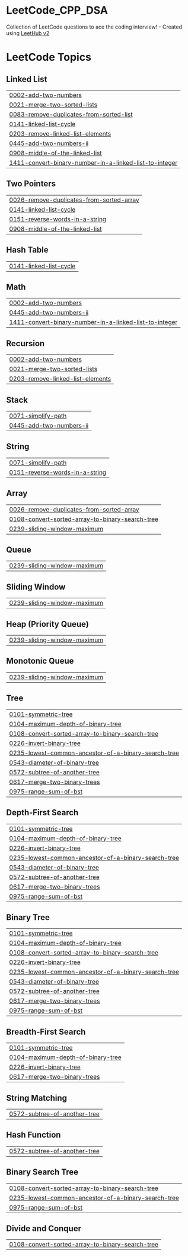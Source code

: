 # LeetCode_CPP_DSA
Collection of LeetCode questions to ace the coding interview! - Created using [LeetHub v2](https://github.com/arunbhardwaj/LeetHub-2.0)

<!---LeetCode Topics Start-->
# LeetCode Topics
## Linked List
|  |
| ------- |
| [0002-add-two-numbers](https://github.com/suraj0709/LeetCode_CPP_DSA/tree/master/0002-add-two-numbers) |
| [0021-merge-two-sorted-lists](https://github.com/suraj0709/LeetCode_CPP_DSA/tree/master/0021-merge-two-sorted-lists) |
| [0083-remove-duplicates-from-sorted-list](https://github.com/suraj0709/LeetCode_CPP_DSA/tree/master/0083-remove-duplicates-from-sorted-list) |
| [0141-linked-list-cycle](https://github.com/suraj0709/LeetCode_CPP_DSA/tree/master/0141-linked-list-cycle) |
| [0203-remove-linked-list-elements](https://github.com/suraj0709/LeetCode_CPP_DSA/tree/master/0203-remove-linked-list-elements) |
| [0445-add-two-numbers-ii](https://github.com/suraj0709/LeetCode_CPP_DSA/tree/master/0445-add-two-numbers-ii) |
| [0908-middle-of-the-linked-list](https://github.com/suraj0709/LeetCode_CPP_DSA/tree/master/0908-middle-of-the-linked-list) |
| [1411-convert-binary-number-in-a-linked-list-to-integer](https://github.com/suraj0709/LeetCode_CPP_DSA/tree/master/1411-convert-binary-number-in-a-linked-list-to-integer) |
## Two Pointers
|  |
| ------- |
| [0026-remove-duplicates-from-sorted-array](https://github.com/suraj0709/LeetCode_CPP_DSA/tree/master/0026-remove-duplicates-from-sorted-array) |
| [0141-linked-list-cycle](https://github.com/suraj0709/LeetCode_CPP_DSA/tree/master/0141-linked-list-cycle) |
| [0151-reverse-words-in-a-string](https://github.com/suraj0709/LeetCode_CPP_DSA/tree/master/0151-reverse-words-in-a-string) |
| [0908-middle-of-the-linked-list](https://github.com/suraj0709/LeetCode_CPP_DSA/tree/master/0908-middle-of-the-linked-list) |
## Hash Table
|  |
| ------- |
| [0141-linked-list-cycle](https://github.com/suraj0709/LeetCode_CPP_DSA/tree/master/0141-linked-list-cycle) |
## Math
|  |
| ------- |
| [0002-add-two-numbers](https://github.com/suraj0709/LeetCode_CPP_DSA/tree/master/0002-add-two-numbers) |
| [0445-add-two-numbers-ii](https://github.com/suraj0709/LeetCode_CPP_DSA/tree/master/0445-add-two-numbers-ii) |
| [1411-convert-binary-number-in-a-linked-list-to-integer](https://github.com/suraj0709/LeetCode_CPP_DSA/tree/master/1411-convert-binary-number-in-a-linked-list-to-integer) |
## Recursion
|  |
| ------- |
| [0002-add-two-numbers](https://github.com/suraj0709/LeetCode_CPP_DSA/tree/master/0002-add-two-numbers) |
| [0021-merge-two-sorted-lists](https://github.com/suraj0709/LeetCode_CPP_DSA/tree/master/0021-merge-two-sorted-lists) |
| [0203-remove-linked-list-elements](https://github.com/suraj0709/LeetCode_CPP_DSA/tree/master/0203-remove-linked-list-elements) |
## Stack
|  |
| ------- |
| [0071-simplify-path](https://github.com/suraj0709/LeetCode_CPP_DSA/tree/master/0071-simplify-path) |
| [0445-add-two-numbers-ii](https://github.com/suraj0709/LeetCode_CPP_DSA/tree/master/0445-add-two-numbers-ii) |
## String
|  |
| ------- |
| [0071-simplify-path](https://github.com/suraj0709/LeetCode_CPP_DSA/tree/master/0071-simplify-path) |
| [0151-reverse-words-in-a-string](https://github.com/suraj0709/LeetCode_CPP_DSA/tree/master/0151-reverse-words-in-a-string) |
## Array
|  |
| ------- |
| [0026-remove-duplicates-from-sorted-array](https://github.com/suraj0709/LeetCode_CPP_DSA/tree/master/0026-remove-duplicates-from-sorted-array) |
| [0108-convert-sorted-array-to-binary-search-tree](https://github.com/suraj0709/LeetCode_CPP_DSA/tree/master/0108-convert-sorted-array-to-binary-search-tree) |
| [0239-sliding-window-maximum](https://github.com/suraj0709/LeetCode_CPP_DSA/tree/master/0239-sliding-window-maximum) |
## Queue
|  |
| ------- |
| [0239-sliding-window-maximum](https://github.com/suraj0709/LeetCode_CPP_DSA/tree/master/0239-sliding-window-maximum) |
## Sliding Window
|  |
| ------- |
| [0239-sliding-window-maximum](https://github.com/suraj0709/LeetCode_CPP_DSA/tree/master/0239-sliding-window-maximum) |
## Heap (Priority Queue)
|  |
| ------- |
| [0239-sliding-window-maximum](https://github.com/suraj0709/LeetCode_CPP_DSA/tree/master/0239-sliding-window-maximum) |
## Monotonic Queue
|  |
| ------- |
| [0239-sliding-window-maximum](https://github.com/suraj0709/LeetCode_CPP_DSA/tree/master/0239-sliding-window-maximum) |
## Tree
|  |
| ------- |
| [0101-symmetric-tree](https://github.com/suraj0709/LeetCode_CPP_DSA/tree/master/0101-symmetric-tree) |
| [0104-maximum-depth-of-binary-tree](https://github.com/suraj0709/LeetCode_CPP_DSA/tree/master/0104-maximum-depth-of-binary-tree) |
| [0108-convert-sorted-array-to-binary-search-tree](https://github.com/suraj0709/LeetCode_CPP_DSA/tree/master/0108-convert-sorted-array-to-binary-search-tree) |
| [0226-invert-binary-tree](https://github.com/suraj0709/LeetCode_CPP_DSA/tree/master/0226-invert-binary-tree) |
| [0235-lowest-common-ancestor-of-a-binary-search-tree](https://github.com/suraj0709/LeetCode_CPP_DSA/tree/master/0235-lowest-common-ancestor-of-a-binary-search-tree) |
| [0543-diameter-of-binary-tree](https://github.com/suraj0709/LeetCode_CPP_DSA/tree/master/0543-diameter-of-binary-tree) |
| [0572-subtree-of-another-tree](https://github.com/suraj0709/LeetCode_CPP_DSA/tree/master/0572-subtree-of-another-tree) |
| [0617-merge-two-binary-trees](https://github.com/suraj0709/LeetCode_CPP_DSA/tree/master/0617-merge-two-binary-trees) |
| [0975-range-sum-of-bst](https://github.com/suraj0709/LeetCode_CPP_DSA/tree/master/0975-range-sum-of-bst) |
## Depth-First Search
|  |
| ------- |
| [0101-symmetric-tree](https://github.com/suraj0709/LeetCode_CPP_DSA/tree/master/0101-symmetric-tree) |
| [0104-maximum-depth-of-binary-tree](https://github.com/suraj0709/LeetCode_CPP_DSA/tree/master/0104-maximum-depth-of-binary-tree) |
| [0226-invert-binary-tree](https://github.com/suraj0709/LeetCode_CPP_DSA/tree/master/0226-invert-binary-tree) |
| [0235-lowest-common-ancestor-of-a-binary-search-tree](https://github.com/suraj0709/LeetCode_CPP_DSA/tree/master/0235-lowest-common-ancestor-of-a-binary-search-tree) |
| [0543-diameter-of-binary-tree](https://github.com/suraj0709/LeetCode_CPP_DSA/tree/master/0543-diameter-of-binary-tree) |
| [0572-subtree-of-another-tree](https://github.com/suraj0709/LeetCode_CPP_DSA/tree/master/0572-subtree-of-another-tree) |
| [0617-merge-two-binary-trees](https://github.com/suraj0709/LeetCode_CPP_DSA/tree/master/0617-merge-two-binary-trees) |
| [0975-range-sum-of-bst](https://github.com/suraj0709/LeetCode_CPP_DSA/tree/master/0975-range-sum-of-bst) |
## Binary Tree
|  |
| ------- |
| [0101-symmetric-tree](https://github.com/suraj0709/LeetCode_CPP_DSA/tree/master/0101-symmetric-tree) |
| [0104-maximum-depth-of-binary-tree](https://github.com/suraj0709/LeetCode_CPP_DSA/tree/master/0104-maximum-depth-of-binary-tree) |
| [0108-convert-sorted-array-to-binary-search-tree](https://github.com/suraj0709/LeetCode_CPP_DSA/tree/master/0108-convert-sorted-array-to-binary-search-tree) |
| [0226-invert-binary-tree](https://github.com/suraj0709/LeetCode_CPP_DSA/tree/master/0226-invert-binary-tree) |
| [0235-lowest-common-ancestor-of-a-binary-search-tree](https://github.com/suraj0709/LeetCode_CPP_DSA/tree/master/0235-lowest-common-ancestor-of-a-binary-search-tree) |
| [0543-diameter-of-binary-tree](https://github.com/suraj0709/LeetCode_CPP_DSA/tree/master/0543-diameter-of-binary-tree) |
| [0572-subtree-of-another-tree](https://github.com/suraj0709/LeetCode_CPP_DSA/tree/master/0572-subtree-of-another-tree) |
| [0617-merge-two-binary-trees](https://github.com/suraj0709/LeetCode_CPP_DSA/tree/master/0617-merge-two-binary-trees) |
| [0975-range-sum-of-bst](https://github.com/suraj0709/LeetCode_CPP_DSA/tree/master/0975-range-sum-of-bst) |
## Breadth-First Search
|  |
| ------- |
| [0101-symmetric-tree](https://github.com/suraj0709/LeetCode_CPP_DSA/tree/master/0101-symmetric-tree) |
| [0104-maximum-depth-of-binary-tree](https://github.com/suraj0709/LeetCode_CPP_DSA/tree/master/0104-maximum-depth-of-binary-tree) |
| [0226-invert-binary-tree](https://github.com/suraj0709/LeetCode_CPP_DSA/tree/master/0226-invert-binary-tree) |
| [0617-merge-two-binary-trees](https://github.com/suraj0709/LeetCode_CPP_DSA/tree/master/0617-merge-two-binary-trees) |
## String Matching
|  |
| ------- |
| [0572-subtree-of-another-tree](https://github.com/suraj0709/LeetCode_CPP_DSA/tree/master/0572-subtree-of-another-tree) |
## Hash Function
|  |
| ------- |
| [0572-subtree-of-another-tree](https://github.com/suraj0709/LeetCode_CPP_DSA/tree/master/0572-subtree-of-another-tree) |
## Binary Search Tree
|  |
| ------- |
| [0108-convert-sorted-array-to-binary-search-tree](https://github.com/suraj0709/LeetCode_CPP_DSA/tree/master/0108-convert-sorted-array-to-binary-search-tree) |
| [0235-lowest-common-ancestor-of-a-binary-search-tree](https://github.com/suraj0709/LeetCode_CPP_DSA/tree/master/0235-lowest-common-ancestor-of-a-binary-search-tree) |
| [0975-range-sum-of-bst](https://github.com/suraj0709/LeetCode_CPP_DSA/tree/master/0975-range-sum-of-bst) |
## Divide and Conquer
|  |
| ------- |
| [0108-convert-sorted-array-to-binary-search-tree](https://github.com/suraj0709/LeetCode_CPP_DSA/tree/master/0108-convert-sorted-array-to-binary-search-tree) |
<!---LeetCode Topics End-->